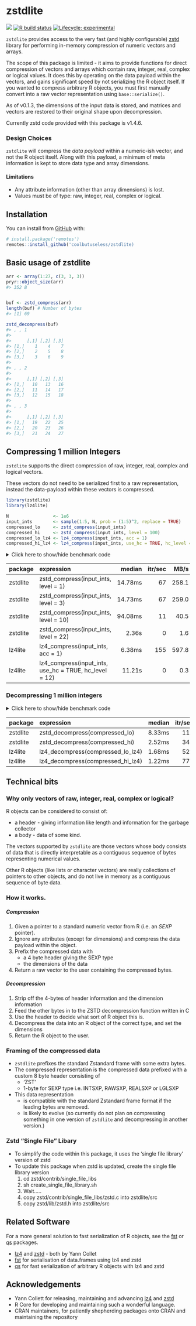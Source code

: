 
<!-- README.md is generated from README.Rmd. Please edit that file -->

# zstdlite

<!-- badges: start -->

![](https://img.shields.io/badge/cool-useless-green.svg) [![R build
status](https://github.com/coolbutuseless/zstdlite/workflows/R-CMD-check/badge.svg)](https://github.com/coolbutuseless/zstdlite/actions)
[![Lifecycle:
experimental](https://img.shields.io/badge/lifecycle-experimental-orange.svg)](https://www.tidyverse.org/lifecycle/#experimental)
<!-- badges: end -->

`zstdlite` provides access to the very fast (and highly configurable)
[zstd](https://github.com/facebook/zstd) library for performing
in-memory compression of numeric vectors and arrays.

The scope of this package is limited - it aims to provide functions for
direct compression of vectors and arrays which contain raw, integer,
real, complex or logical values. It does this by operating on the data
payload within the vectors, and gains significant speed by not
serializing the R object itself. If you wanted to compress arbitrary R
objects, you must first manually convert into a raw vector
representation using `base::serialize()`.

As of v0.1.3, the dimensions of the input data is stored, and matrices
and vectors are restored to their original shape upon decompression.

Currently zstd code provided with this package is v1.4.6.

### Design Choices

`zstdlite` will compress the *data payload* within a numeric-ish vector,
and not the R object itself. Along with this payload, a minimum of meta
information is kept to store data type and array dimensions.

#### Limitations

  - Any attribute information (other than array dimensions) is lost.
  - Values must be of type: raw, integer, real, complex or logical.

## Installation

You can install from
[GitHub](https://github.com/coolbutuseless/zstdlite) with:

``` r
# install.package('remotes')
remotes::install_github('coolbutuseless/zstdlite)
```

## Basic usage of zstdlite

``` r
arr <- array(1:27, c(3, 3, 3))
pryr::object_size(arr)
#> 352 B


buf <- zstd_compress(arr)
length(buf) # Number of bytes
#> [1] 69

zstd_decompress(buf)
#> , , 1
#> 
#>      [,1] [,2] [,3]
#> [1,]    1    4    7
#> [2,]    2    5    8
#> [3,]    3    6    9
#> 
#> , , 2
#> 
#>      [,1] [,2] [,3]
#> [1,]   10   13   16
#> [2,]   11   14   17
#> [3,]   12   15   18
#> 
#> , , 3
#> 
#>      [,1] [,2] [,3]
#> [1,]   19   22   25
#> [2,]   20   23   26
#> [3,]   21   24   27
```

## Compressing 1 million Integers

`zstdlite` supports the direct compression of raw, integer, real,
complex and logical vectors.

These vectors do not need to be serialized first to a raw
representation, instead the data-payload within these vectors is
compressed.

``` r
library(zstdlite)
library(lz4lite)

N                 <- 1e6
input_ints        <- sample(1:5, N, prob = (1:5)^2, replace = TRUE)
compressed_lo     <- zstd_compress(input_ints)
compressed_hi     <- zstd_compress(input_ints, level = 100)
compressed_lo_lz4 <- lz4_compress(input_ints, acc = 1)
compressed_hi_lz4 <- lz4_compress(input_ints, use_hc = TRUE, hc_level = 12)
```

<details>

<summary> Click here to show/hide benchmark code </summary>

``` r
library(zstdlite)

res <- bench::mark(
  zstd_compress(input_ints, level =   1),
  zstd_compress(input_ints, level =   3),
  zstd_compress(input_ints, level =  10),
  zstd_compress(input_ints, level =  22),
  lz4_compress (input_ints, acc = 1),
  lz4_compress (input_ints, use_hc = TRUE, hc_level = 12),
  check = FALSE
)
```

</details>

| package  | expression                                                 |  median | itr/sec |  MB/s | compression\_ratio |
| :------- | :--------------------------------------------------------- | ------: | ------: | ----: | -----------------: |
| zstdlite | zstd\_compress(input\_ints, level = 1)                     | 14.78ms |      67 | 258.1 |              0.131 |
| zstdlite | zstd\_compress(input\_ints, level = 3)                     | 14.73ms |      67 | 259.0 |              0.131 |
| zstdlite | zstd\_compress(input\_ints, level = 10)                    | 94.08ms |      11 |  40.5 |              0.106 |
| zstdlite | zstd\_compress(input\_ints, level = 22)                    |   2.36s |       0 |   1.6 |              0.076 |
| lz4lite  | lz4\_compress(input\_ints, acc = 1)                        |  6.38ms |     155 | 597.8 |              0.306 |
| lz4lite  | lz4\_compress(input\_ints, use\_hc = TRUE, hc\_level = 12) |  11.21s |       0 |   0.3 |              0.122 |

### Decompressing 1 million integers

<details>

<summary> Click here to show/hide benchmark code </summary>

``` r
res <- bench::mark(
  zstd_decompress(compressed_lo),
  zstd_decompress(compressed_hi),
  lz4_decompress(compressed_lo_lz4),
  lz4_decompress(compressed_hi_lz4),
  check = FALSE
)
```

</details>

| package  | expression                           | median | itr/sec |   MB/s |
| :------- | :----------------------------------- | -----: | ------: | -----: |
| zstdlite | zstd\_decompress(compressed\_lo)     | 8.33ms |     116 |  458.1 |
| zstdlite | zstd\_decompress(compressed\_hi)     | 2.52ms |     344 | 1511.3 |
| lz4lite  | lz4\_decompress(compressed\_lo\_lz4) | 1.68ms |     527 | 2275.4 |
| lz4lite  | lz4\_decompress(compressed\_hi\_lz4) | 1.22ms |     779 | 3135.4 |

## Technical bits

### Why only vectors of raw, integer, real, complex or logical?

R objects can be considered to consist of:

  - a header - giving information like length and information for the
    garbage collector
  - a body - data of some kind.

The vectors supported by `zstdlite` are those vectors whose body
consists of data that is directly interpretable as a contiguous sequence
of bytes representing numerical values.

Other R objects (like lists or character vectors) are really collections
of pointers to other objects, and do not live in memory as a contiguous
sequence of byte data.

### How it works.

##### Compression

1.  Given a pointer to a standard numeric vector from R (i.e. an *SEXP*
    pointer).
2.  Ignore any attributes (except for dimensions) and compress the data
    payload within the object.
3.  Prefix the compressed data with
      - a 4 byte header giving the SEXP type
      - the dimensions of the data
4.  Return a raw vector to the user containing the compressed bytes.

##### Decompression

1.  Strip off the 4-bytes of header information and the dimension
    information
2.  Feed the other bytes in to the ZSTD decompression function written
    in C
3.  Use the header to decide what sort of R object this is.
4.  Decompress the data into an R object of the correct type, and set
    the dimensions
5.  Return the R object to the user.

### Framing of the compressed data

  - `zstdlite` prefixes the standard Zstandard frame with some extra
    bytes.
  - The compressed representation is the compressed data prefixed with a
    custom 8 byte header consisting of
      - ‘ZST’
      - 1-byte for SEXP type i.e. INTSXP, RAWSXP, REALSXP or LGLSXP
  - This data representation
      - is compatible with the standard Zstandard frame format if the
        leading bytes are removed.
      - is likely to evolve (so currently do not plan on compressing
        something in one version of `zstdlite` and decompressing in
        another version.)

### Zstd “Single File” Libary

  - To simplify the code within this package, it uses the ‘single file
    library’ version of zstd
  - To update this package when zstd is updated, create the single file
    library version
    1.  cd zstd/contrib/single\_file\_libs
    2.  sh create\_single\_file\_library.sh
    3.  Wait…..
    4.  copy zstd/contrib/single\_file\_libs/zstd.c into zstdlite/src
    5.  copy zstd/lib/zstd.h into zstdlite/src

## Related Software

For a more general solution to fast serialization of R objects, see the
[fst](https://github.com/fstpackage/fst) or
[qs](https://cran.r-project.org/package=qs) packages.

  - [lz4](https://github.com/lz4/lz4) and
    [zstd](https://github.com/facebook/zstd) - both by Yann Collet
  - [fst](https://github.com/fstpackage/fst) for serialisation of
    data.frames using lz4 and zstd
  - [qs](https://cran.r-project.org/package=qs) for fast serialization
    of arbitrary R objects with lz4 and zstd

## Acknowledgements

  - Yann Collett for releasing, maintaining and advancing
    [lz4](https://github.com/lz4/lz4) and
    [zstd](https://github.com/facebook/zstd)
  - R Core for developing and maintaining such a wonderful language.
  - CRAN maintainers, for patiently shepherding packages onto CRAN and
    maintaining the repository
